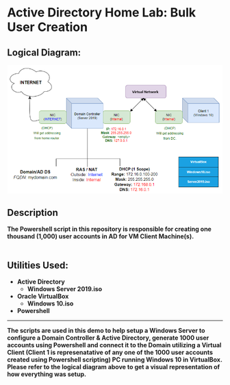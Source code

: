 # Active Directory Home Lab: Bulk User Creation
<h2>Logical Diagram:</h2>

<p align="center">
  <img src="https://github.com/dgftjr/AD_PS_bulkuser/blob/main/LogicalDiagram.png">
</p>

<h2>Description</h2>
<b>The Powershell script in this repository is responsible for creating one thousand (1,000) user accounts in AD for VM Client Machine(s).
<br />
<br />
<h2>Utilities Used:</h2>

- Active Directory
  - Windows Server 2019.iso
- Oracle VirtualBox
  - Windows 10.iso
- Powershell

<hr>

The scripts are used in this demo to help setup a Windows Server to configure a Domain Controller & Active Directory, generate 1000 user accounts using Powershell and connect it to the Domain utilizing a Virtual Client (Client 1 is represenatative of any one of the 1000 user accounts created using Powershell scripting) PC running Windows 10 in VirtualBox.
Please refer to the logical diagram above to get a visual representation of how everything was setup.
<br />
<br />

